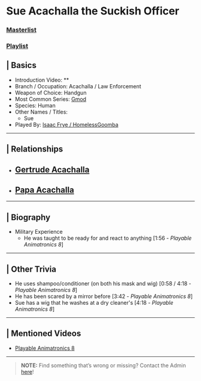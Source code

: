 # Sue Acachalla the Suckish Officer  
### [Masterlist]()
### [Playlist]()

## | Basics  
- Introduction Video: **  
- Branch / Occupation: Acachalla / Law Enforcement  
- Weapon of Choice: Handgun  
- Most Common Series: [Gmod](6.Series/Gmod.md)  
- Species: Human  
- Other Names / Titles:   
  - Sue  
- Played By: [Isaac Frye / HomelessGoomba](3.Siblings/3.4.Isaac-Frye-HomelessGoomba.md)  

----

## | Relationships  
- [**Gertrude Acachalla**](5.Characters/Gertrude_Acachalla.md)
  - 

- [**Papa Acachalla**](5.Characters/Papa_Acachalla.md)  
  -  

----

## | Biography  
- Military Experience
  - He was taught to be ready for and react to anything [1:56 - *Playable Animatronics 8*]

----

## | Other Trivia  
- He uses shampoo/conditioner \(on both his mask and wig) [0:58 / 4:18 - *Playable Animatronics 8*]
- He has been scared by a mirror before [3:42 - *Playable Animatronics 8*]
- Sue has a wig that he washes at a dry cleaner's \[4:18 - *Playable Animatronics 8*]

----

## | Mentioned Videos
- [Playable Animatronics 8](https://www.youtube.com/watch?v=KByoXkGBzWo)

----

> **NOTE:** Find something that’s wrong or missing? Contact the Admin [here](../chapter_2.md)!